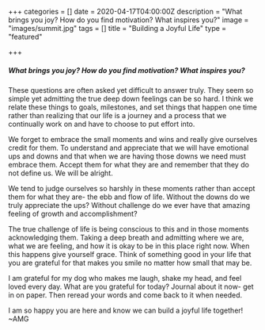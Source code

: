 +++
categories = []
date = 2020-04-17T04:00:00Z
description = "What brings you joy? How do you find motivation? What inspires you?"
image = "images/summit.jpg"
tags = []
title = "Building a Joyful Life"
type = "featured"

+++
##### What brings you joy? How do you find motivation? What inspires you?

These questions are often asked yet difficult to answer truly. They seem so simple yet admitting the true deep down feelings can be so hard. I think we relate these things to goals, milestones, and set things that happen one time rather than realizing that our life is a journey and a process that we continually work on and have to choose to put effort into.

We forget to embrace the small moments and wins and really give ourselves credit for them. To understand and appreciate that we will have emotional ups and downs and that when we are having those downs we need must embrace them. Accept them for what they are and remember that they do not define us. We will be alright.

We tend to judge ourselves so harshly in these moments rather than accept them for what they are- the ebb and flow of life. Without the downs do we truly appreciate the ups? Without challenge do we ever have that amazing feeling of growth and accomplishment?

The true challenge of life is being conscious to this and in those moments acknowledging them. Taking a deep breath and admitting where we are, what we are feeling, and how it is okay to be in this place right now. When this happens give yourself grace. Think of something good in your life that you are grateful for that makes you smile no matter how small that may be.

I am grateful for my dog who makes me laugh, shake my head, and feel loved every day. What are you grateful for today? Journal about it now- get in on paper. Then reread your words and come back to it when needed.

I am so happy you are here and know we can build a joyful life together! \~AMG